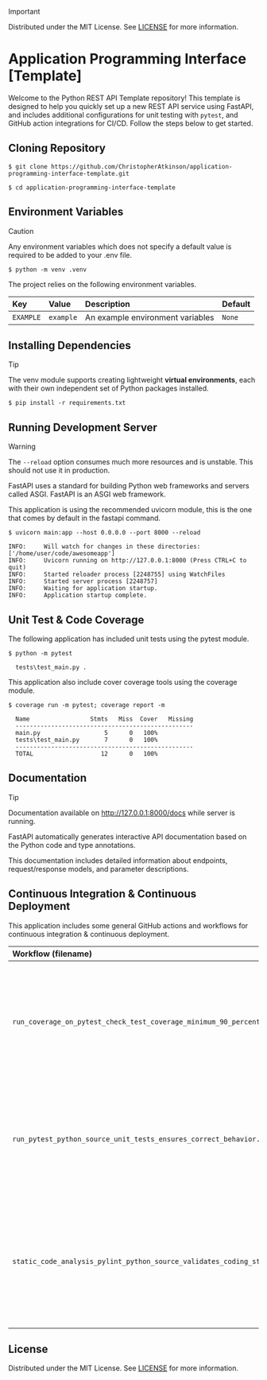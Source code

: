> [!IMPORTANT]
> Distributed under the MIT License. See [LICENSE](LICENSE) for more information.

# Application Programming Interface [Template]

Welcome to the Python REST API Template repository! This template is designed to help you quickly set up a new REST API service using FastAPI, and includes additional configurations for unit testing with `pytest`, and GitHub action integrations for CI/CD. Follow the steps below to get started.

## Cloning Repository

```console
$ git clone https://github.com/ChristopherAtkinson/application-programming-interface-template.git
```

```console
$ cd application-programming-interface-template
```

## Environment Variables

> [!CAUTION]
> Any environment variables which does not specify a default value is required to be added to your .env file.

```console
$ python -m venv .venv
```

The project relies on the following environment variables. 

| Key       | Value     | Description                      | Default |
|:----------|:----------|:---------------------------------|:--------|
| `EXAMPLE` | `example` | An example environment variables | `None`  |

## Installing Dependencies

> [!TIP]
> The venv module supports creating lightweight **virtual environments**, each with their own independent set of Python packages installed.

```console
$ pip install -r requirements.txt
```

## Running Development Server

> [!WARNING]
> The ```--reload``` option consumes much more resources and is unstable. This should not use it in production.

FastAPI uses a standard for building Python web frameworks and servers called ASGI. FastAPI is an ASGI web framework.

This application is using the recommended uvicorn module, this is the one that comes by default in the fastapi command.

```console
$ uvicorn main:app --host 0.0.0.0 --port 8000 --reload

INFO:     Will watch for changes in these directories: ['/home/user/code/awesomeapp']
INFO:     Uvicorn running on http://127.0.0.1:8000 (Press CTRL+C to quit)
INFO:     Started reloader process [2248755] using WatchFiles
INFO:     Started server process [2248757]
INFO:     Waiting for application startup.
INFO:     Application startup complete.
```

## Unit Test & Code Coverage 

The following application has included unit tests using the pytest module. 

```console
$ python -m pytest

  tests\test_main.py . 
```

This application also include cover coverage tools using the coverage module.

```console
$ coverage run -m pytest; coverage report -m

  Name                 Stmts   Miss  Cover   Missing
  --------------------------------------------------
  main.py                  5      0   100%
  tests\test_main.py       7      0   100%
  --------------------------------------------------
  TOTAL                   12      0   100%
```

## Documentation

> [!TIP]
> Documentation available on http://127.0.0.1:8000/docs while server is running.

FastAPI automatically generates interactive API documentation based on the Python code and type annotations. 

This documentation includes detailed information about endpoints, request/response models, and parameter descriptions.

## Continuous Integration & Continuous Deployment

This application includes some general GitHub actions and workflows for continuous integration & continuous deployment.

| Workflow (filename)                                                         | Description                                                                                                                                                      |
|:----------------------------------------------------------------------------|:-----------------------------------------------------------------------------------------------------------------------------------------------------------------|
| `run_coverage_on_pytest_check_test_coverage_minimum_90_percent.yaml`        | Executes coverage to ensure test coverage meets a minimum threshold of 90%, validating comprehensive testing of Python code.                                     |
| `run_pytest_python_source_unit_tests_ensures_correct_behavior.yaml`         | Executes pytest on Python source code, running unit tests to verify expected behaviors and ensure code functionality correctness.                                |
| `static_code_analysis_pylint_python_source_validates_coding_standards.yaml` | Uses Pylint to perform static code analysis on Python source code, ensuring adherence to coding standards and identifying potential errors and style violations. |

## License

Distributed under the MIT License. See [LICENSE](LICENSE) for more information.